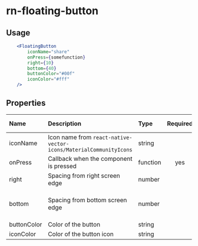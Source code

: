 # rn-floating-button


## Usage

```jsx
    <FloatingButton
        iconName="share"
        onPress={somefunction}
        right={10}
        bottom={40}
        buttonColor="#00f"
        iconColor="#fff"
    />
```

## Properties

 Name           | Description                                 | Type     | Required  | Default value   
:---------------|:------------------------------------------- |:---------|:---------:|:--------------
 iconName       | Icon name from `react-native-vector-icons/MaterialCommunityIcons` | string   |       | plus          
 onPress        | Callback when the component is pressed      | function | yes       |           
 right          | Spacing from right screen edge              | number   |           | 10          
 bottom         | Spacing from bottom screen edge             | number   |           | if `iphoneX` 80, otherwise 40          
 buttonColor    | Color of the button                         | string   |           | #00f          
 iconColor      | Color of the button icon                    | string   |           | #fff          
